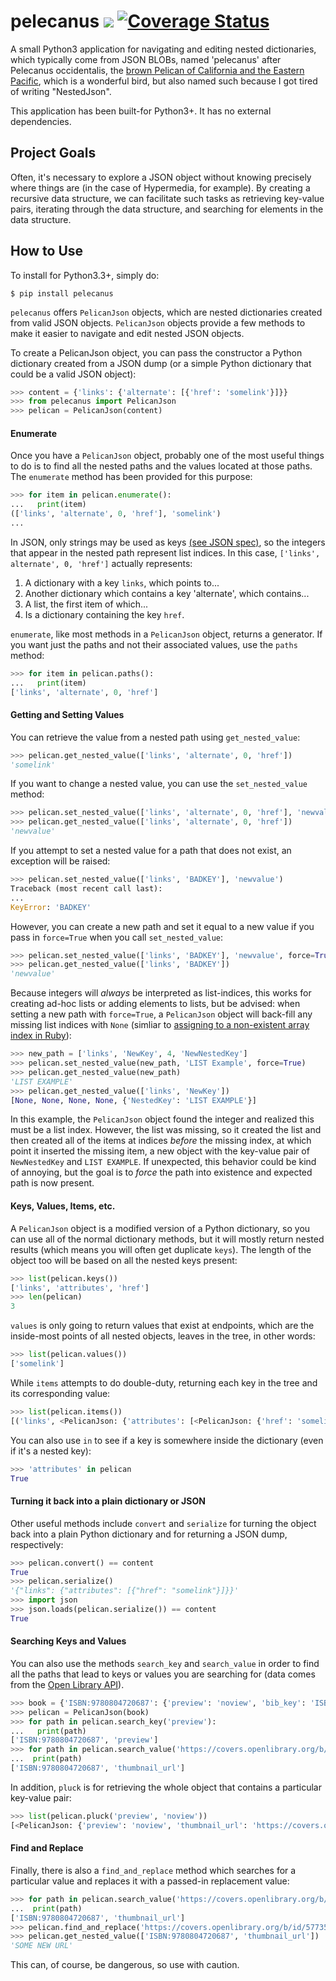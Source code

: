 # pelecanus ![](https://travis-ci.org/pellagic-puffbomb/pelecanus.svg?branch=master) [![Coverage Status](https://coveralls.io/repos/pellagic-puffbomb/pelecanus/badge.png?branch=develop)](https://coveralls.io/r/pellagic-puffbomb/pelecanus?branch=master)

A small Python3 application for navigating and editing nested dictionaries, which typically come from JSON BLOBs, named 'pelecanus' after Pelecanus occidentalis, the [brown Pelican of California and the Eastern Pacific](http://www.nps.gov/chis/naturescience/brown-pelican.htm), which is a wonderful bird, but also named such because I got tired of writing "NestedJson".

This application has been built-for Python3+. It has no external dependencies.

## Project Goals

Often, it's necessary to explore a JSON object without knowing precisely where things are (in the case of Hypermedia, for example). By creating a recursive data structure, we can facilitate such tasks as retrieving key-value pairs, iterating through the data structure, and searching for elements in the data structure.

## How to Use

To install for Python3.3+, simply do:

```
$ pip install pelecanus
```

`pelecanus` offers `PelicanJson` objects, which are nested dictionaries created from valid JSON objects. `PelicanJson` objects provide a few methods to make it easier to navigate and edit nested JSON objects.

To create a PelicanJson object, you can pass the constructor a Python dictionary created from a JSON dump (or a simple Python dictionary that could be a valid JSON object):

```python
>>> content = {'links': {'alternate': [{'href': 'somelink'}]}}
>>> from pelecanus import PelicanJson
>>> pelican = PelicanJson(content)
```

#### Enumerate

Once you have a `PelicanJson` object, probably one of the most useful things to do is to find all the nested paths and the values located at those paths. The `enumerate` method has been provided for this purpose:

```python
>>> for item in pelican.enumerate():
...   print(item)
(['links', 'alternate', 0, 'href'], 'somelink')
...
```

In JSON, only strings may be used as keys [(see JSON spec)](http://json.org/), so the integers that appear in the nested path represent list indices. In this case, `['links', alternate', 0, 'href']` actually represents:

1. A dictionary with a key `links`, which points to...
2. Another dictionary which contains a key 'alternate', which contains...
3. A list, the first item of which...
4. Is a dictionary containing the key `href`.

`enumerate`, like most methods in a `PelicanJson` object, returns a generator. If you want just the paths and not their associated values, use the `paths` method:

```python
>>> for item in pelican.paths():
...   print(item)
['links', 'alternate', 0, 'href']
```

#### Getting and Setting Values

You can retrieve the value from a nested path using `get_nested_value`:

```python
>>> pelican.get_nested_value(['links', 'alternate', 0, 'href'])
'somelink'
```

If you want to change a nested value, you can use the `set_nested_value` method:

```python
>>> pelican.set_nested_value(['links', 'alternate', 0, 'href'], 'newvalue')
>>> pelican.get_nested_value(['links', 'alternate', 0, 'href'])
'newvalue'
```

If you attempt to set a nested value for a path that does not exist, an exception will be raised:

```python
>>> pelican.set_nested_value(['links', 'BADKEY'], 'newvalue')
Traceback (most recent call last):
...
KeyError: 'BADKEY'
```

However, you can create a new path and set it equal to a new value if you pass in `force=True` when you call `set_nested_value`:

```python
>>> pelican.set_nested_value(['links', 'BADKEY'], 'newvalue', force=True)
>>> pelican.get_nested_value(['links', 'BADKEY'])
'newvalue'
```

Because integers will *always* be interpreted as list-indices, this works for creating ad-hoc lists or adding elements to lists, but be advised: when setting a new path with `force=True`, a `PelicanJson` object will back-fill any missing list indices with `None` (simliar to [assigning to a non-existent array index in Ruby](http://www.ruby-doc.org/core-2.1.2/Array.html#method-i-5B-5D-3D)):

```python
>>> new_path = ['links', 'NewKey', 4, 'NewNestedKey']
>>> pelican.set_nested_value(new_path, 'LIST Example', force=True)
>>> pelican.get_nested_value(new_path)
'LIST EXAMPLE'
>>> pelican.get_nested_value(['links', 'NewKey'])
[None, None, None, None, {'NestedKey': 'LIST EXAMPLE'}]
```

In this example, the `PelicanJson` object found the integer and realized this must be a list index. However, the list was missing, so it created the list and then created all of the items at indices *before* the missing index, at which point it inserted the missing item, a new object with the key-value pair of `NewNestedKey` and `LIST EXAMPLE`. If unexpected, this behavior could be kind of annoying, but the goal is to *force* the path into existence and expected path is now present.


#### Keys, Values, Items, etc.

A `PelicanJson` object is a modified version of a Python dictionary, so you can use all of the normal dictionary methods, but it will mostly return nested results (which means you will often get duplicate `keys`). The length of the object too will be based on all the nested keys present:

```python
>>> list(pelican.keys())
['links', 'attributes', 'href']
>>> len(pelican)
3
```

`values` is only going to return values that exist at endpoints, which are the inside-most points of all nested objects, leaves in the tree, in other words:

```python
>>> list(pelican.values())
['somelink']
```

While `items` attempts to do double-duty, returning each key in the tree and its corresponding value:

```python
>>> list(pelican.items())
[('links', <PelicanJson: {'attributes': [<PelicanJson: {'href': 'somelink'}>]}>), ('attributes', [<PelicanJson: {'href': 'somelink'}>]), ('href', 'somelink')]
```

You can also use `in` to see if a key is somewhere inside the dictionary (even if it's a nested key):

```python
>>> 'attributes' in pelican
True
```


#### Turning it back into a plain dictionary or JSON

Other useful methods include `convert` and `serialize` for turning the object back into a plain Python dictionary and for returning a JSON dump, respectively:

```python
>>> pelican.convert() == content
True
>>> pelican.serialize()
'{"links": {"attributes": [{"href": "somelink"}]}}'
>>> import json
>>> json.loads(pelican.serialize()) == content
True
```


#### Searching Keys and Values

You can also use the methods `search_key` and `search_value` in order to find all the paths that lead to keys or values you are searching for (data comes from the [Open Library API](https://openlibrary.org/developers/api)). 

```python
>>> book = {'ISBN:9780804720687': {'preview': 'noview', 'bib_key': 'ISBN:9780804720687', 'preview_url': 'https://openlibrary.org/books/OL7928788M/Between_Pacific_Tides', 'info_url': 'https://openlibrary.org/books/OL7928788M/Between_Pacific_Tides', 'thumbnail_url': 'https://covers.openlibrary.org/b/id/577352-S.jpg'}}
>>> pelican = PelicanJson(book)
>>> for path in pelican.search_key('preview'):
...   print(path)
['ISBN:9780804720687', 'preview']
>>> for path in pelican.search_value('https://covers.openlibrary.org/b/id/577352-S.jpg'):
...  print(path)
['ISBN:9780804720687', 'thumbnail_url']
```

In addition, `pluck` is for retrieving the whole object that contains a particular key-value pair:

```python
>>> list(pelican.pluck('preview', 'noview'))
[<PelicanJson: {'preview': 'noview', 'thumbnail_url': 'https://covers.openlibrary.org/b/id/577352-S.jpg', 'bib_key': 'ISBN:9780804720687', 'preview_url': 'https://openlibrary.org/books/OL7928788M/Between_Pacific_Tides', 'info_url': 'https://openlibrary.org/books/OL7928788M/Between_Pacific_Tides'}>]
```

#### Find and Replace

Finally, there is also a `find_and_replace` method which searches for a particular value and replaces it with a passed-in replacement value:

```python
>>> for path in pelican.search_value('https://covers.openlibrary.org/b/id/577352-S.jpg'):
...  print(path)
['ISBN:9780804720687', 'thumbnail_url']
>>> pelican.find_and_replace('https://covers.openlibrary.org/b/id/577352-S.jpg', 'SOME NEW URL')
>>> pelican.get_nested_value(['ISBN:9780804720687', 'thumbnail_url'])
'SOME NEW URL'
```

This can, of course, be dangerous, so use with caution.
